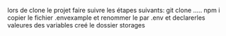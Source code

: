 lors de clone le projet faire suivre les étapes suivants:
git clone .....
npm i 
copier le fichier .envexample et renommer le par .env et declarerles valeures des variables 
creé le dossier storages